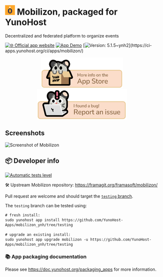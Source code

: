 <!--
N.B.: This README was automatically generated by <https://github.com/YunoHost/apps_tools/blob/main/readme_generator>
It shall NOT be edited by hand.
-->

<h1>
  <img src="https://raw.githubusercontent.com/YunoHost/apps/main/logos/mobilizon.png" width="32px" alt="Logo of Mobilizon">
  Mobilizon, packaged for YunoHost
</h1>

Decentralized and federated platform to organize events

[![🌐 Official app website](https://img.shields.io/badge/Official_app_website-darkgreen?style=for-the-badge)](https://joinmobilizon.org/)
[![App Demo](https://img.shields.io/badge/App_Demo-blue?style=for-the-badge)](https://demo.mobilizon.org)
[![Version: 5.1.5~ynh2](https://img.shields.io/badge/Version-5.1.5~ynh2-rgb(18,138,11)?style=for-the-badge)](https://ci-apps.yunohost.org/ci/apps/mobilizon/)

<div align="center">
<a href="https://apps.yunohost.org/app/mobilizon"><img height="100px" src="https://github.com/YunoHost/yunohost-artwork/raw/refs/heads/main/badges/neopossum-badges/badge_more_info_on_the_appstore.svg"/></a>
<a href="https://github.com/YunoHost-Apps/mobilizon_ynh/issues"><img height="100px" src="https://github.com/YunoHost/yunohost-artwork/raw/refs/heads/main/badges/neopossum-badges/badge_report_an_issue.svg"/></a>
</div>


## Screenshots
![Screenshot of Mobilizon](./doc/screenshots/screenshot1.jpg)

## 📦 Developer info

[![Automatic tests level](https://apps.yunohost.org/badge/cilevel/mobilizon)](https://ci-apps.yunohost.org/ci/apps/mobilizon/)

🛠️ Upstream Mobilizon repository: <https://framagit.org/framasoft/mobilizon/>

Pull request are welcome and should target the [`testing` branch](https://github.com/YunoHost-Apps/mobilizon_ynh/tree/testing).

The `testing` branch can be tested using:
```
# fresh install:
sudo yunohost app install https://github.com/YunoHost-Apps/mobilizon_ynh/tree/testing

# upgrade an existing install:
sudo yunohost app upgrade mobilizon -u https://github.com/YunoHost-Apps/mobilizon_ynh/tree/testing
```

### 📚 App packaging documentation

Please see <https://doc.yunohost.org/packaging_apps> for more information.